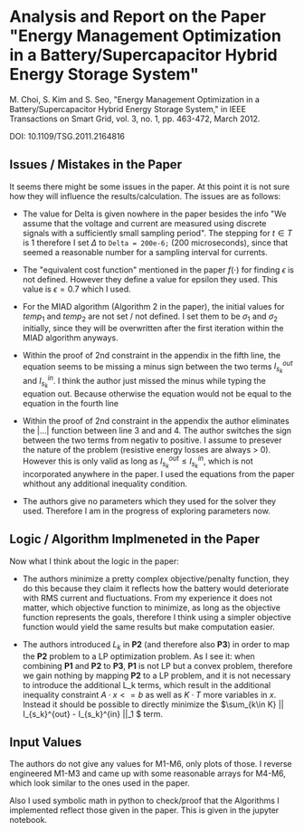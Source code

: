 
# Analysis and Report on the Paper "Energy Management Optimization in a Battery/Supercapacitor Hybrid Energy Storage System"

M. Choi, S. Kim and S. Seo, "Energy Management Optimization in a Battery/Supercapacitor Hybrid Energy Storage System," in IEEE Transactions on Smart Grid, vol. 3, no. 1, pp. 463-472, March 2012.

DOI: 10.1109/TSG.2011.2164816

## Issues / Mistakes in the Paper


It seems there might be some issues in the paper. At this point it is not sure how they will influence the results/calculation. The issues are as follows:

- The value for Delta is given nowhere in the paper besides the info "We assume that the voltage and current are measured using discrete signals with a sufficiently small sampling period". The stepping for $t \in T$ is $1$ therefore I set $\Delta$ to `Delta = 200e-6;` (200 microseconds), since that seemed a reasonable number for a sampling interval for currents.

- The "equivalent cost function" mentioned in the paper $f(\cdot)$ for finding $\epsilon$ is not defined. However they define a value for epsilon they used. This value is $\epsilon=0.7$ which I used.

- For the MIAD algorithm (Algorithm 2 in the paper), the initial values for $temp_1$ and $temp_2$ are not set / not defined. I set them to be $\sigma_1$ and $\sigma_2$ initially, since they will be overwritten after the first iteration within the MIAD algorithm anyways.

- Within the proof of 2nd constraint in the appendix in the fifth line, the equation seems to be missing a minus sign between the two terms $I_{s_k}^{out}$ and $I_{s_k}^{in}$. I think the author just missed the minus while typing the equation out. Because otherwise the equation would not be equal to the equation in the fourth line

- Within the proof of 2nd constraint in the appendix the author eliminates the $|\ldots|$ function between line 3 and and 4. The author switches the sign between the two terms from negativ to positive. I assume to presever the nature of the problem (resistive energy losses are always > 0). However this is only valid as long as $I_{s_k}^{out} \leq I_{s_k}^{in}$, which is not incorporated anywhere in the paper. I used the equations from the paper whithout any additional inequality condition.

- The authors give no parameters which they used for the solver they used. Therefore I am in the progress of exploring parameters now.

## Logic / Algorithm Implmeneted in the Paper

Now what I think about the logic in the paper:

- The authors minimize a pretty complex objective/penalty function, they do this because they claim it reflects how the battery would deteriorate with RMS current and fluctuations. From my experience it does not matter, which objective function to minimize, as long as the objective function represents the goals, therefore  I think using a simpler objective function would yield the same results but make computation easier.

- The authors introduced $L_k$ in **P2** (and therefore also **P3**) in order to map the **P2** problem to a LP optimization problem. As I see it: when combining **P1** and **P2** to **P3**, **P1** is not LP but a convex problem, therefore we gain nothing by mapping **P2** to a LP problem, and it is not necessary to introduce the additional L_k terms, which result in the additional inequality constraint $A\cdot x <= b$ as well as $K\cdot T$ more variables in $x$. Instead it should be possible to directly minimize the $\sum_{k\in K} || I_{s_k}^{out} - I_{s_k}^{in} ||_1 $ term.

## Input Values
The authors do not give any values for M1-M6, only plots of those. 
I reverse engineered M1-M3 and came up with some reasonable arrays for M4-M6, which look similar to the ones used in the paper.

Also I used symbolic math in python to check/proof that the Algorithms I implemented reflect those given in the paper. This is given in the jupyter notebook.